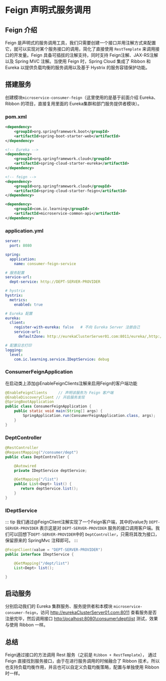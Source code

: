 # Feign 声明式服务调用

## Feign 介绍

Feign 是声明式的服务调用工具，我们只需要创建一个接口并用注解方式来配置它，就可以实现对某个服务接口的调用，简化了直接使用 `RestTemplate` 来调用接口的开发量。Feign 具备可插拔的注解支持，同时支持 Feign注解、JAX-RS注解以及 Spring MVC 注解。当使用 Feign 时，Spring Cloud 集成了 Ribbon 和 Eureka 以提供负载均衡的服务调用以及基于 Hystrix 的服务容错保护功能。

## 搭建服务

创建模块`microservice-consumer-feign`（这里使用的是基于前面介绍 Eureka、Ribbon 的项目，直接复用里面的 Eureka集群和部门服务提供者模块）。

### pom.xml

``` xml
<dependency>
    <groupId>org.springframework.boot</groupId>
    <artifactId>spring-boot-starter-web</artifactId>
</dependency>

<!-- Eureka -->
<dependency>
    <groupId>org.springframework.cloud</groupId>
    <artifactId>spring-cloud-starter-eureka</artifactId>
</dependency>

<!-- feign -->
<dependency>
    <groupId>org.springframework.cloud</groupId>
    <artifactId>spring-cloud-starter-feign</artifactId>
</dependency>

<dependency>
    <groupId>com.ic.learning</groupId>
    <artifactId>microservice-common-api</artifactId>
</dependency>
```
### application.yml

``` yml
server:
  port: 8080

spring:
  application:
    name: consumer-feign-service

# 服务配置
service-url:
  dept-service: http://DEPT-SERVER-PROVIDER

# hystrix
hystrix:
  metrics:
    enabled: true

# Eureka 配置
eureka:
  client:
    register-with-eureka: false   # 不向 Eureka Server 注册自己
    service-url:
      defaultZone: http://eurekaClusterServer01.com:8011/eureka/,http://eurekaClusterServer02.com:8012/eureka/,http://eurekaClusterServer03.com:8013/eureka/

# 配置日志打印
logging:
  level:
    com.ic.learning.service.IDeptService: debug
```

### ConsumerFeignApplication

在启动类上添加@EnableFeignClients注解来启用Feign的客户端功能

``` java
@EnableFeignClients     // 声明该服务为 Feign 客户端
@EnableDiscoveryClient // 开启服务发现
@SpringBootApplication
public class ConsumerFeignApplication {
    public static void main(String[] args) {
        SpringApplication.run(ConsumerFeignApplication.class, args);
    }
}
```

### DeptController

``` java
@RestController
@RequestMapping("/consumer/dept")
public class DeptController {

    @Autowired
    private IDeptService deptService;

    @GetMapping("/list")
    public List<Dept> list() {
       return deptService.list();
    }
}
```

### IDeptService

::: tip
我们通过@FeignClient注解实现了一个Feign客户端，其中的value为 `DEPT-SERVER-PROVIDER` 表示这是对 `DEPT-SERVER-PROVIDER` 服务的接口调用客户端。我们可以回想下`DEPT-SERVER-PROVIDER`中的 `DeptController`，只需将其改为接口，保留原来的 SpringMvc 注释即可。
:::

``` java
@FeignClient(value = "DEPT-SERVER-PROVIDER")
public interface IDeptService {

    @GetMapping("/dept/list")
    List<Dept> list();

}
```

## 启动服务

分别启动我们的 Eureka 集群服务、服务提供者和本模块 `microservice-consumer-feign`，访问 <a href="http://eurekaClusterServer01.com:8011">http://eurekaClusterServer01.com:8011</a> 查看服务是否注册完毕，然后调用接口 <a href="http:\\localhost:8080\consumer\dept\list">http:\\localhost:8080\consumer\dept\list</a> 测试，效果与使用 Ribbon 一样。

## 总结

Feign通过接口的方法调用 Rest 服务（之前是 `Ribbon + RestTemplate`），
通过 Feign 直接找到服务接口，由于在进行服务调用的时候融合了 Ribbon 技术，所以也支持负载均衡作用，并且也可以自定义负载均衡策略，配置与单独使用 Ribbon 时一样。